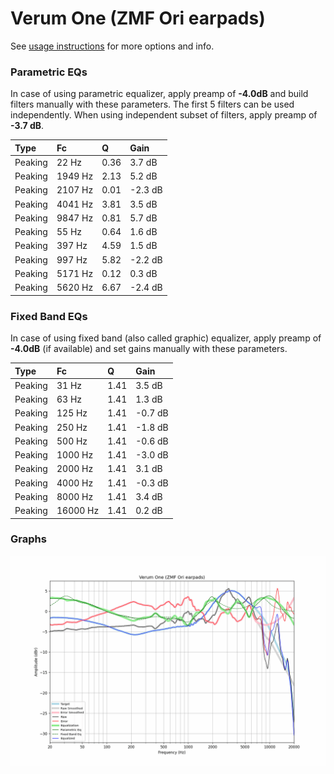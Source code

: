 # Verum One (ZMF Ori earpads)
See [usage instructions](https://github.com/jaakkopasanen/AutoEq#usage) for more options and info.

### Parametric EQs
In case of using parametric equalizer, apply preamp of **-4.0dB** and build filters manually
with these parameters. The first 5 filters can be used independently.
When using independent subset of filters, apply preamp of **-3.7 dB**.

| Type    | Fc      |    Q | Gain    |
|:--------|:--------|:-----|:--------|
| Peaking | 22 Hz   | 0.36 | 3.7 dB  |
| Peaking | 1949 Hz | 2.13 | 5.2 dB  |
| Peaking | 2107 Hz | 0.01 | -2.3 dB |
| Peaking | 4041 Hz | 3.81 | 3.5 dB  |
| Peaking | 9847 Hz | 0.81 | 5.7 dB  |
| Peaking | 55 Hz   | 0.64 | 1.6 dB  |
| Peaking | 397 Hz  | 4.59 | 1.5 dB  |
| Peaking | 997 Hz  | 5.82 | -2.2 dB |
| Peaking | 5171 Hz | 0.12 | 0.3 dB  |
| Peaking | 5620 Hz | 6.67 | -2.4 dB |

### Fixed Band EQs
In case of using fixed band (also called graphic) equalizer, apply preamp of **-4.0dB**
(if available) and set gains manually with these parameters.

| Type    | Fc       |    Q | Gain    |
|:--------|:---------|:-----|:--------|
| Peaking | 31 Hz    | 1.41 | 3.5 dB  |
| Peaking | 63 Hz    | 1.41 | 1.3 dB  |
| Peaking | 125 Hz   | 1.41 | -0.7 dB |
| Peaking | 250 Hz   | 1.41 | -1.8 dB |
| Peaking | 500 Hz   | 1.41 | -0.6 dB |
| Peaking | 1000 Hz  | 1.41 | -3.0 dB |
| Peaking | 2000 Hz  | 1.41 | 3.1 dB  |
| Peaking | 4000 Hz  | 1.41 | -0.3 dB |
| Peaking | 8000 Hz  | 1.41 | 3.4 dB  |
| Peaking | 16000 Hz | 1.41 | 0.2 dB  |

### Graphs
![](./Verum%20One%20(ZMF%20Ori%20earpads).png)